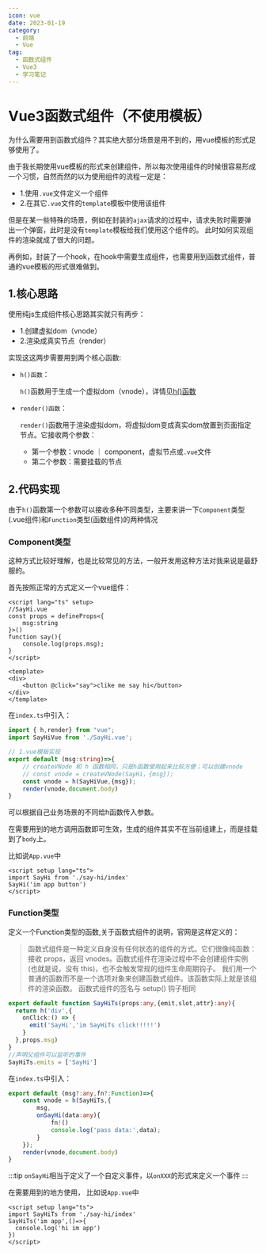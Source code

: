 ```yaml
---
icon: vue
date: 2023-01-19
category:
  - 前端
  - Vue
tag:
  - 函数式组件
  - Vue3
  - 学习笔记
---
```


# Vue3函数式组件（不使用模板）

为什么需要用到函数式组件？其实绝大部分场景是用不到的，用vue模板的形式足够使用了。

由于我长期使用vue模板的形式来创建组件，所以每次使用组件的时候很容易形成一个习惯，自然而然的以为使用组件的流程一定是：
- 1.使用`.vue`文件定义一个组件
- 2.在其它`.vue`文件的`template`模板中使用该组件

但是在某一些特殊的场景，例如在封装的`ajax`请求的过程中，请求失败时需要弹出一个弹窗，此时是没有`template`模板给我们使用这个组件的。
此时如何实现组件的渲染就成了很大的问题。

再例如，封装了一个hook，在hook中需要生成组件，也需要用到函数式组件，普通的vue模板的形式很难做到。


## 1.核心思路

使用纯js生成组件核心思路其实就只有两步：

- 1.创建虚拟dom（vnode）
- 2.渲染成真实节点（render）

实现这这两步需要用到两个核心函数:
- `h()函数`：

    `h()`函数用于生成一个虚拟dom（vnode），详情见[h()函数](./h.md)

- `render()函数`：

    `render()`函数用于渲染虚拟dom，将虚拟dom变成真实dom放置到页面指定节点。它接收两个参数：

    - 第一个参数：vnode ｜ component，虚拟节点或`.vue`文件
    - 第二个参数：需要挂载的节点

## 2.代码实现

由于`h()`函数第一个参数可以接收多种不同类型，主要来讲一下`Component`类型(.vue组件)和`Function`类型(函数组件)的两种情况

### Component类型
这种方式比较好理解，也是比较常见的方法，一般开发用这种方法对我来说是最舒服的。

首先按照正常的方式定义一个vue组件：

```vue
<script lang="ts" setup>
//SayHi.vue
const props = defineProps<{
    msg:string
}>()
function say(){
    console.log(props.msg);
} 
</script>

<template>
<div>
    <button @click="say">clike me say hi</button>
</div>
</template>
```
在`index.ts`中引入：
```ts
import { h,render} from "vue";
import SayHiVue from './SayHi.vue';

// 1.vue模板实现
export default (msg:string)=>{
    // createVNode 和 h 函数相同，只是h函数使用起来比较方便；可以创建vnode
    // const vnode = createVNode(SayHi，{msg});
    const vnode = h(SayHiVue,{msg});
    render(vnode,document.body)
} 
```
可以根据自己业务场景的不同给h函数传入参数。

在需要用到的地方调用函数即可生效，生成的组件其实不在当前组建上，而是挂载到了`body`上。

比如说`App.vue`中
```vue
<script setup lang="ts">
import SayHi from './say-hi/index'
SayHi('im app button')
</script>

```



### Function类型

定义一个Function类型的函数,关于函数式组件的说明，官网是这样定义的：

>函数式组件是一种定义自身没有任何状态的组件的方式。它们很像纯函数：接收 props，返回 vnodes。函数式组件在渲染过程中不会创建组件实例 (也就是说，没有 this)，也不会触发常规的组件生命周期钩子。
>我们用一个普通的函数而不是一个选项对象来创建函数式组件。该函数实际上就是该组件的渲染函数。
>函数式组件的签名与 setup() 钩子相同



```ts
export default function SayHiTs(props:any,{emit,slot,attr}:any){
  return h('div',{
    onClick:() => {
      emit('SayHi','im SayHiTs click!!!!!')
    }
  },props.msg)
}
//声明父组件可以监听的事件
SayHiTs.emits = ['SayHi']
```

在`index.ts`中引入：
```ts
export default (msg?:any,fn?:Function)=>{
    const vnode = h(SayHiTs,{
        msg,
        onSayHi(data:any){
            fn!()
            console.log('pass data:',data);
        }
    });
    render(vnode,document.body)
} 
```
:::tip
`onSayHi`相当于定义了一个自定义事件，以`onXXX`的形式来定义一个事件
:::

在需要用到的地方使用，
比如说`App.vue`中
```vue
<script setup lang="ts">
import SayHiTs from './say-hi/index'
SayHiTs('im app',()=>{
  console.log('hi im app')
})
</script>

```